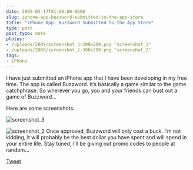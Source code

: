 ```yaml
---
date: 2009-02-17T01:00:00-0600
slug: iphone-app-buzzword-submitted-to-the-app-store
title: "iPhone App: Buzzword Submitted to the App Store"
type: post
post_type: note
photos:
- /uploads/2009/screenshot_3-300x200.png "screenshot_3"
- /uploads/2009/screenshot_2-300x200.png "screenshot_2"
tags:
- iPhone
---
```

I have just submitted an iPhone app that I have been developing in my free time. The app is called Buzzword. It’s basically a game similar to the game catchphrase. So wherever you go, you and your friends can bust out a game of Buzzword…


Here are some screenshots:


![screenshot_3](/uploads/2009/screenshot_3-300x200.png "screenshot_3")


![screenshot_2](/uploads/2009/screenshot_2-300x200.png "screenshot_2")
Once approved, Buzzword will only cost a buck. I’m not kidding, it will probably be the best dollar you have spent and will spend in your entire life. Stay tuned, I’ll be giving out promo codes to people at random…



[Tweet](http://twitter.com/share)

